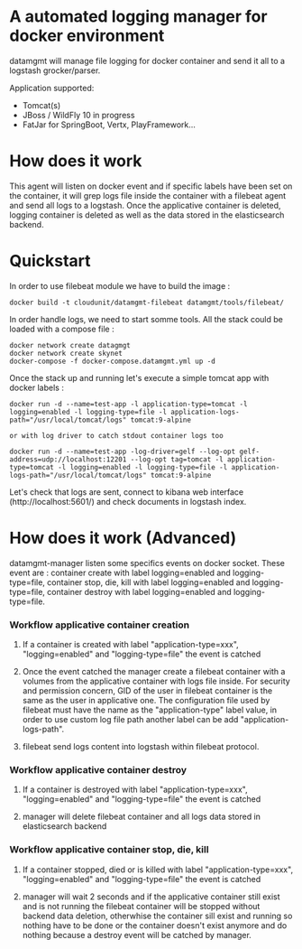 # A automated logging manager for docker environment

datamgmt will manage file logging for docker container and send it all to a logstash grocker/parser.

Application supported:
* Tomcat(s)
* JBoss / WildFly 10 in progress
* FatJar for SpringBoot, Vertx, PlayFramework...

# How does it work

This agent will listen on docker event and if specific labels have been set on the container, it will grep logs file inside the container with a filebeat agent and send all logs to a logstash. Once the applicative container is deleted, logging container is deleted as well as the data stored in the elasticsearch backend.

# Quickstart

In order to use filebeat module we have to build the image :
```
docker build -t cloudunit/datamgmt-filebeat datamgmt/tools/filebeat/
```

In order handle logs, we need to start somme tools. All the stack could be loaded with a compose file :
```
docker network create datagmgt
docker network create skynet
docker-compose -f docker-compose.datamgmt.yml up -d
```

Once the stack up and running let's execute a simple tomcat app with docker labels :
```
docker run -d --name=test-app -l application-type=tomcat -l logging=enabled -l logging-type=file -l application-logs-path="/usr/local/tomcat/logs" tomcat:9-alpine

or with log driver to catch stdout container logs too

docker run -d --name=test-app -log-driver=gelf --log-opt gelf-address=udp://localhost:12201 --log-opt tag=tomcat -l application-type=tomcat -l logging=enabled -l logging-type=file -l application-logs-path="/usr/local/tomcat/logs" tomcat:9-alpine
```

Let's check that logs are sent, connect to kibana web interface (http://localhost:5601/) and check documents in logstash index.

# How does it work (Advanced)

datamgmt-manager listen some specifics events on docker socket. These event are :
container create with label logging=enabled and logging-type=file,
container stop, die, kill with label logging=enabled and logging-type=file,
container destroy with label logging=enabled and logging-type=file.

### Workflow applicative container creation

1) If a container is created with label "application-type=xxx", "logging=enabled" and "logging-type=file" the event is catched

2) Once the event catched the manager create a filebeat container with a volumes from the applicative container with logs file inside. 
For security and permission concern, GID of the user in filebeat container is the same as the user in applicative one. 
The configuration file used by filebeat must have the name as the "application-type" label value, in order to use custom log file path another label can be add "application-logs-path".

3) filebeat send logs content into logstash within filebeat protocol.

### Workflow applicative container destroy

1) If a container is destroyed with label "application-type=xxx", "logging=enabled" and "logging-type=file" the event is catched

2) manager will delete filebeat container and all logs data stored in elasticsearch backend

### Workflow applicative container stop, die, kill

1) If a container stopped, died or is killed with label "application-type=xxx", "logging=enabled" and "logging-type=file" the event is catched

2) manager will wait 2 seconds and if the applicative container still exist and is not running the filebeat container will be stopped without backend data deletion, otherwhise the container sill exist and running so nothing have to be done or the container doesn't exist anymore and do nothing because a destroy event will be catched by manager.




